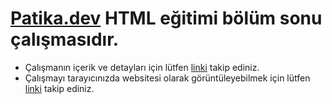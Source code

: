 # [Patika.dev](https://www.patika.dev/tr) HTML eğitimi bölüm sonu çalışmasıdır.
* Çalışmanın içerik ve detayları için lütfen [linki](https://app.patika.dev/courses/html/bolum-sonu2) takip ediniz.
* Çalışmayı tarayıcınızda websitesi olarak görüntüleyebilmek için lütfen [linki](http://127.0.0.1:5500/HTML_Bolum_Sonu_Calismasi/index.html) takip ediniz.